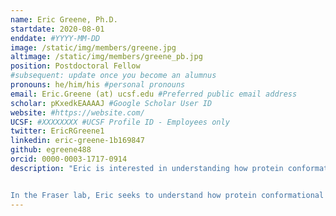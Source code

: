 ```yaml
---
name: Eric Greene, Ph.D.
startdate: 2020-08-01
enddate: #YYYY-MM-DD
image: /static/img/members/greene.jpg
altimage: /static/img/members/greene_pb.jpg
position: Postdoctoral Fellow
#subsequent: update once you become an alumnus
pronouns: he/him/his #personal pronouns
email: Eric.Greene (at) ucsf.edu #Preferred public email address
scholar: pKxedkEAAAAJ #Google Scholar User ID
website: #https://website.com/
UCSF: #XXXXXXXX #UCSF Profile ID - Employees only
twitter: EricRGreene1
linkedin: eric-greene-1b169847
github: egreene488
orcid: 0000-0003-1717-0914
description: "Eric is interested in understanding how protein conformations impact function and regulation, and, how posttranslational factors that occur throughout a protein’s lifetime further tune function. Eric graduated from the University of Colorado, Boulder with degrees in Biochemistry and Molecular, Cellular, and Development Biology. As an undergraduate, he worked with Zhongping Tan using chemical biology approaches to study glycosylated proteins. As a graduate student in Andy Martin’s lab at UC Berkeley, Eric studied how conformations and conformational dynamics of the 26S proteasome influence degradation processes. He also collaborated with Susan Marqusee’s lab to help illuminate how energetic changes conferred by site-specific ubiquitination on substrate proteins influenced whether, and how, these proteins were degraded by the proteasome.


In the Fraser lab, Eric seeks to understand how protein conformational states influence activity and regulation of metabolic enzymes. When not in the lab, Eric enjoys spending time at home with his cats, running, skiing, mountain biking, and cooking."
---
```

